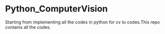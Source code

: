 # Python_ComputerVision

Starting from implementing all the codes in python for cv to codes.This repo contains all the codes.
